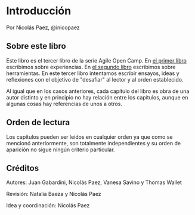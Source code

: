 # Introducción
Por Nicolás Paez, @inicopaez

## Sobre este libro

Este libro es el tercer libro de la serie Agile Open Camp. En [el primer libro](https://www.gitbook.com/book/nicopaez/libroagileaoc2015/details) escribimos sobre experiencias. En [el segundo libro](https://www.gitbook.com/book/nicopaez/libroagileaoc2016/details) escribimos sobre herramientas. En este tercer libro intentamos escribir ensayos, ideas y reflexiones con el objetivo de "desafiar" al lector y al orden establecido.

Al igual que en los casos anteriores, cada capítulo del libro es obra de una autor distinto y en principio no hay relación entre los capítulos, aunque en algunas cosas hay referencias de unos a otros.


## Orden de lectura
Los capítulos pueden ser leídos en cualquier orden ya que como se mencionó anteriormente, son totalmente independientes y su orden de aparición no sigue ningún criterio particular. 

## Créditos
Autores: Juan Gabardini, Nicolás Paez, Vanesa Savino y Thomas Wallet

Revisión: Natalia Baeza y Nicolás Paez

Idea y coordinación: Nicolás Paez